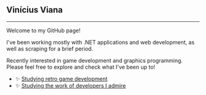 ## Vinícius Viana

---

Welcome to my GitHub page! 

I've been working mostly with .NET applications and web development, as well as scraping for a brief period.

Recently interested in game development and graphics programming. Please feel free to explore and check what I've been up to!

- ✨ [Studying retro game development](https://github.com/StudyingRetroGameDevelopment)
- ✨ [Studying the work of developers I admire](https://github.com/StudyingCoolCodeByCoolPeople)

<!--
**GuroGuru/GuroGuru** is a ✨ _special_ ✨ repository because its `README.md` (this file) appears on your GitHub profile.

Here are some ideas to get you started:

- 🔭 I’m currently working on ...
- 🌱 I’m currently learning ...
- 👯 I’m looking to collaborate on ...
- 🤔 I’m looking for help with ...
- 💬 Ask me about ...
- 📫 How to reach me: ...
- 😄 Pronouns: ...
- ⚡ Fun fact: ...
-->
